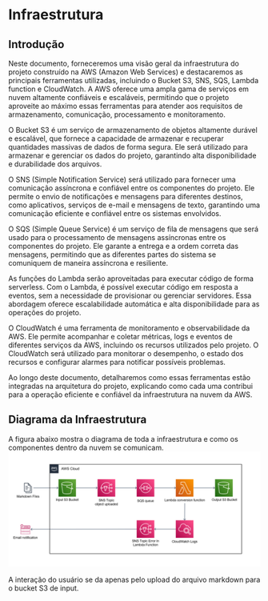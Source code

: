 # Infraestrutura

## Introdução

Neste documento, forneceremos uma visão geral da infraestrutura do projeto construído na AWS (Amazon Web Services) e destacaremos as principais ferramentas utilizadas, incluindo o Bucket S3, SNS, SQS, Lambda function e CloudWatch. A AWS oferece uma ampla gama de serviços em nuvem altamente confiáveis e escaláveis, permitindo que o projeto aproveite ao máximo essas ferramentas para atender aos requisitos de armazenamento, comunicação, processamento e monitoramento.

O Bucket S3 é um serviço de armazenamento de objetos altamente durável e escalável, que fornece a capacidade de armazenar e recuperar quantidades massivas de dados de forma segura. Ele será utilizado para armazenar e gerenciar os dados do projeto, garantindo alta disponibilidade e durabilidade dos arquivos.

O SNS (Simple Notification Service) será utilizado para fornecer uma comunicação assíncrona e confiável entre os componentes do projeto. Ele permite o envio de notificações e mensagens para diferentes destinos, como aplicativos, serviços de e-mail e mensagens de texto, garantindo uma comunicação eficiente e confiável entre os sistemas envolvidos.

O SQS (Simple Queue Service) é um serviço de fila de mensagens que será usado para o processamento de mensagens assíncronas entre os componentes do projeto. Ele garante a entrega e a ordem correta das mensagens, permitindo que as diferentes partes do sistema se comuniquem de maneira assíncrona e resiliente.

As funções do Lambda serão aproveitadas para executar código de forma serverless. Com o Lambda, é possível executar código em resposta a eventos, sem a necessidade de provisionar ou gerenciar servidores. Essa abordagem oferece escalabilidade automática e alta disponibilidade para as operações do projeto.

O CloudWatch é uma ferramenta de monitoramento e observabilidade da AWS. Ele permite acompanhar e coletar métricas, logs e eventos de diferentes serviços da AWS, incluindo os recursos utilizados pelo projeto. O CloudWatch será utilizado para monitorar o desempenho, o estado dos recursos e configurar alarmes para notificar possíveis problemas.

Ao longo deste documento, detalharemos como essas ferramentas estão integradas na arquitetura do projeto, explicando como cada uma contribui para a operação eficiente e confiável da infraestrutura na nuvem da AWS.

## Diagrama da Infraestrutura

A figura abaixo mostra o diagrama de toda a infraestrutura e como os componentes dentro da nuvem se comunicam.
![Infrastructure](assets/infra.png)

A interação do usuário se da apenas pelo upload do arquivo markdown para o bucket S3 de input.